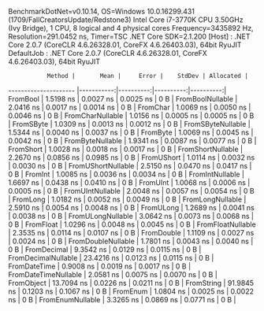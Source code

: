 
BenchmarkDotNet=v0.10.14, OS=Windows 10.0.16299.431 (1709/FallCreatorsUpdate/Redstone3)
Intel Core i7-3770K CPU 3.50GHz (Ivy Bridge), 1 CPU, 8 logical and 4 physical cores
Frequency=3435892 Hz, Resolution=291.0452 ns, Timer=TSC
.NET Core SDK=2.1.200
  [Host]     : .NET Core 2.0.7 (CoreCLR 4.6.26328.01, CoreFX 4.6.26403.03), 64bit RyuJIT
  DefaultJob : .NET Core 2.0.7 (CoreCLR 4.6.26328.01, CoreFX 4.6.26403.03), 64bit RyuJIT


               Method |       Mean |     Error |    StdDev | Allocated |
--------------------- |-----------:|----------:|----------:|----------:|
             FromBool |  1.5198 ns | 0.0027 ns | 0.0025 ns |       0 B |
     FromBoolNullable |  2.0416 ns | 0.0017 ns | 0.0014 ns |       0 B |
             FromChar |  1.0069 ns | 0.0050 ns | 0.0046 ns |       0 B |
     FromCharNullable |  1.0156 ns | 0.0005 ns | 0.0005 ns |       0 B |
            FromSByte |  1.0309 ns | 0.0013 ns | 0.0012 ns |       0 B |
    FromSByteNullable |  1.5344 ns | 0.0040 ns | 0.0037 ns |       0 B |
             FromByte |  1.0069 ns | 0.0045 ns | 0.0042 ns |       0 B |
     FromByteNullable |  1.9341 ns | 0.0087 ns | 0.0077 ns |       0 B |
            FromShort |  1.0028 ns | 0.0018 ns | 0.0017 ns |       0 B |
    FromShortNullable |  2.2670 ns | 0.0856 ns | 0.0985 ns |       0 B |
           FromUShort |  1.0114 ns | 0.0032 ns | 0.0030 ns |       0 B |
   FromUShortNullable |  2.5150 ns | 0.0470 ns | 0.0417 ns |       0 B |
              FromInt |  1.0085 ns | 0.0036 ns | 0.0034 ns |       0 B |
      FromIntNullable |  1.6697 ns | 0.0438 ns | 0.0410 ns |       0 B |
             FromUInt |  1.0068 ns | 0.0006 ns | 0.0005 ns |       0 B |
     FromUIntNullable |  2.0048 ns | 0.0057 ns | 0.0054 ns |       0 B |
             FromLong |  1.0182 ns | 0.0052 ns | 0.0049 ns |       0 B |
     FromLongNullable |  2.5910 ns | 0.0054 ns | 0.0048 ns |       0 B |
            FromULong |  1.2689 ns | 0.0041 ns | 0.0038 ns |       0 B |
    FromULongNullable |  3.0642 ns | 0.0073 ns | 0.0068 ns |       0 B |
            FromFloat |  1.0296 ns | 0.0048 ns | 0.0045 ns |       0 B |
    FromFloatNullable |  2.3535 ns | 0.0114 ns | 0.0107 ns |       0 B |
           FromDouble |  1.1109 ns | 0.0027 ns | 0.0024 ns |       0 B |
   FromDoubleNullable |  1.7801 ns | 0.0043 ns | 0.0040 ns |       0 B |
          FromDecimal |  9.3542 ns | 0.0129 ns | 0.0115 ns |       0 B |
  FromDecimalNullable | 23.4216 ns | 0.0123 ns | 0.0115 ns |       0 B |
         FromDateTime |  0.9008 ns | 0.0019 ns | 0.0017 ns |       0 B |
 FromDateTimeNullable |  2.0581 ns | 0.0075 ns | 0.0070 ns |       0 B |
           FromObject | 13.7094 ns | 0.0226 ns | 0.0211 ns |       0 B |
           FromString | 91.9845 ns | 0.1203 ns | 0.1067 ns |       0 B |
             FromEnum |  1.0804 ns | 0.0025 ns | 0.0022 ns |       0 B |
     FromEnumNullable |  3.3265 ns | 0.0869 ns | 0.0771 ns |       0 B |
